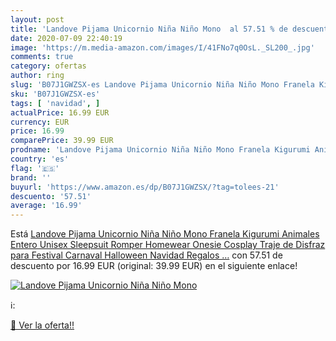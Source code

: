 ```yaml
---
layout: post
title: 'Landove Pijama Unicornio Niña Niño Mono  al 57.51 % de descuento'
date: 2020-07-09 22:40:19
image: 'https://m.media-amazon.com/images/I/41FNo7q0OsL._SL200_.jpg'
comments: true
category: ofertas
author: ring
slug: 'B07J1GWZSX-es Landove Pijama Unicornio Niña Niño Mono Franela Kigurumi...'
sku: 'B07J1GWZSX-es'
tags: [ 'navidad', ]
actualPrice: 16.99 EUR
currency: EUR
price: 16.99
comparePrice: 39.99 EUR
prodname: 'Landove Pijama Unicornio Niña Niño Mono Franela Kigurumi Animales Entero Unisex Sleepsuit Romper Homewear Onesie Cosplay Traje de Disfraz para Festival Carnaval Halloween Navidad Regalos …'
country: 'es'
flag: '🇪🇸'
brand: ''
buyurl: 'https://www.amazon.es/dp/B07J1GWZSX/?tag=tolees-21'
descuento: '57.51'
average: '16.99'
---
```


Está [Landove Pijama Unicornio Niña Niño Mono Franela Kigurumi Animales Entero Unisex Sleepsuit Romper Homewear Onesie Cosplay Traje de Disfraz para Festival Carnaval Halloween Navidad Regalos …](https://www.amazon.es/dp/B07J1GWZSX/?tag=tolees-21) con 57.51 de descuento por 16.99 EUR (original: 39.99 EUR) en el siguiente enlace!

[![Landove Pijama Unicornio Niña Niño Mono ](https://m.media-amazon.com/images/I/41FNo7q0OsL._SL200_.jpg)](https://www.amazon.es/dp/B07J1GWZSX/?tag=tolees-21)

ℹ️:


[🛒 Ver la oferta!!](https://www.amazon.es/dp/B07J1GWZSX/?tag=tolees-21)
